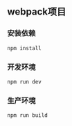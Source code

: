 ## webpack项目
### 安装依赖
```
npm install 
```

### 开发环境

```
npm run dev
```

### 生产环境

```
npm run build
```
